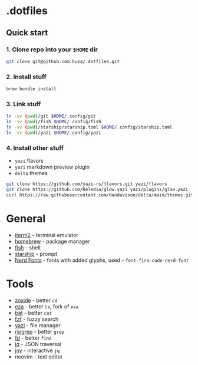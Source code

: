 # .dotfiles

## Quick start

### 1. Clone repo into your `$HOME` dir

```sh
git clone git@github.com:husa/.dotfiles.git
```

### 2. Install stuff

```sh
brew bundle install
```

### 3. Link stuff

```sh
ln -sv (pwd)/git $HOME/.config/git
ln -sv (pwd)/fish $HOME/.config/fish
ln -sv (pwd)/starship/starship.toml $HOME/.config/starship.toml
ln -sv (pwd)/yazi $HOME/.config/yazi
```

### 4. Install other stuff

* `yazi` flavors
* `yazi` markdown preview plugin
* `delta` themes
```sh
git clone https://github.com/yazi-rs/flavors.git yazi/flavors
git clone https://github.com/Reledia/glow.yazi yazi/plugins/glow.yazi
curl https://raw.githubusercontent.com/dandavison/delta/main/themes.gitconfig > git/delta.themes.gitconfig
```

# General

* [iterm2](https://iterm2.com/) - terminal emulator
* [homebrew](https://brew.sh/) - package manager
* [fish](https://fishshell.com/) - shell
* [starship](https://starship.rs/) - prompt
* [Nerd Fonts](https://github.com/ryanoasis/nerd-fonts) - fonts with added glyphs, used - `font-fira-code-nerd-font`

# Tools

* [zoxide](https://github.com/ajeetdsouza/zoxide) - better `cd`
* [eza](https://github.com/ajeetdsouza/zoxide) - better `ls`, fork of `exa`
* [bat](https://github.com/sharkdp/bat) - better `cat`
* [fzf](https://github.com/junegunn/fzf) - fuzzy search
* [yazi](https://github.com/sxyazi/yazi) - file manager
* [ripgrep](https://github.com/BurntSushi/ripgrep) - better `grep`
* [fd](https://github.com/sharkdp/fd) - better `find`
* [jq](https://github.com/jqlang/jq) - JSON traversal
* [jnv](https://github.com/ynqa/jnv) - interactive `jq`
* neovim - text editor
